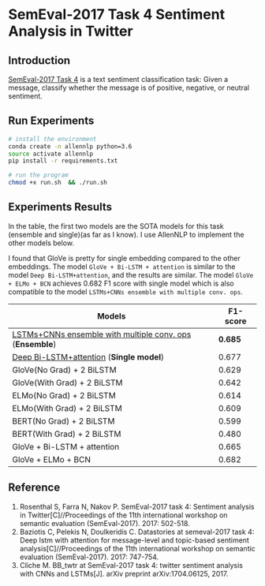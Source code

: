 
# SemEval-2017 Task 4 Sentiment Analysis in Twitter

## Introduction
[SemEval-2017 Task 4](http://alt.qcri.org/semeval2017/task4/index.php?id=data-and-tools) is a text sentiment classification task: Given a message, classify whether the message is of positive, negative, or neutral sentiment.


## Run Experiments

```bash
# install the environment
conda create -n allennlp python=3.6
source activate allennlp
pip install -r requirements.txt
```

```bash
# run the program
chmod +x run.sh  && ./run.sh
```

## Experiments Results
In the table, the first two models are the SOTA models for this task (ensemble and single)(as far as I know). I use AllenNLP to implement the other models below.

I found that GloVe is pretty for single embedding compared to the other embeddings. The model `GloVe + Bi-LSTM + attention` is similar to the model `Deep Bi-LSTM+attention`, and the results are similar. The model `GloVe + ELMo + BCN` achieves 0.682 F1 score with single model which is also compatible to the model `LSTMs+CNNs ensemble with multiple conv. ops`.

| Models                                      | F1-score |
|---------------------------------------------|----------|
| [LSTMs+CNNs ensemble with multiple conv. ops](https://arxiv.org/abs/1704.06125) (**Ensemble**) | **0.685**    |
| [Deep Bi-LSTM+attention](https://www.aclweb.org/anthology/papers/S/S17/S17-2126/)    (**Single model**)     | 0.677    |
| GloVe(No Grad) + 2 BiLSTM  |  0.629   |
| GloVe(With Grad) + 2 BiLSTM  |  0.642   |
| ELMo(No Grad) + 2 BiLSTM  |  0.614   |
| ELMo(With Grad) + 2 BiLSTM  |  0.609   |
| BERT(No Grad) + 2 BiLSTM  | 0.599   |
| BERT(With Grad) + 2 BiLSTM  |  0.480  |
| GloVe + Bi-LSTM + attention  |  0.665   |
| GloVe + ELMo + BCN  |  0.682   |


## Reference
1. Rosenthal S, Farra N, Nakov P. SemEval-2017 task 4: Sentiment analysis in Twitter[C]//Proceedings of the 11th international workshop on semantic evaluation (SemEval-2017). 2017: 502-518.
2. Baziotis C, Pelekis N, Doulkeridis C. Datastories at semeval-2017 task 4: Deep lstm with attention for message-level and topic-based sentiment analysis[C]//Proceedings of the 11th international workshop on semantic evaluation (SemEval-2017). 2017: 747-754.
3. Cliche M. BB_twtr at SemEval-2017 task 4: twitter sentiment analysis with CNNs and LSTMs[J]. arXiv preprint arXiv:1704.06125, 2017.

